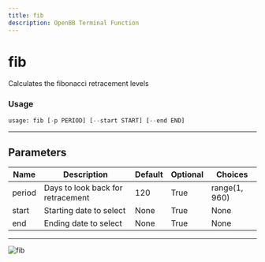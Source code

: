 ```yaml
---
title: fib
description: OpenBB Terminal Function
---
```


# fib

Calculates the fibonacci retracement levels
### Usage 
```python
usage: fib [-p PERIOD] [--start START] [--end END]
```
---
## Parameters
| Name | Description | Default | Optional | Choices |
| ---- | ----------- | ------- | -------- | ------- |
| period | Days to look back for retracement | 120 | True | range(1, 960) |
| start | Starting date to select | None | True | None |
| end | Ending date to select | None | True | None |
---
![fib](https://user-images.githubusercontent.com/46355364/154310727-81a1eab3-5565-42c7-8b47-4f80288dd700.png)

